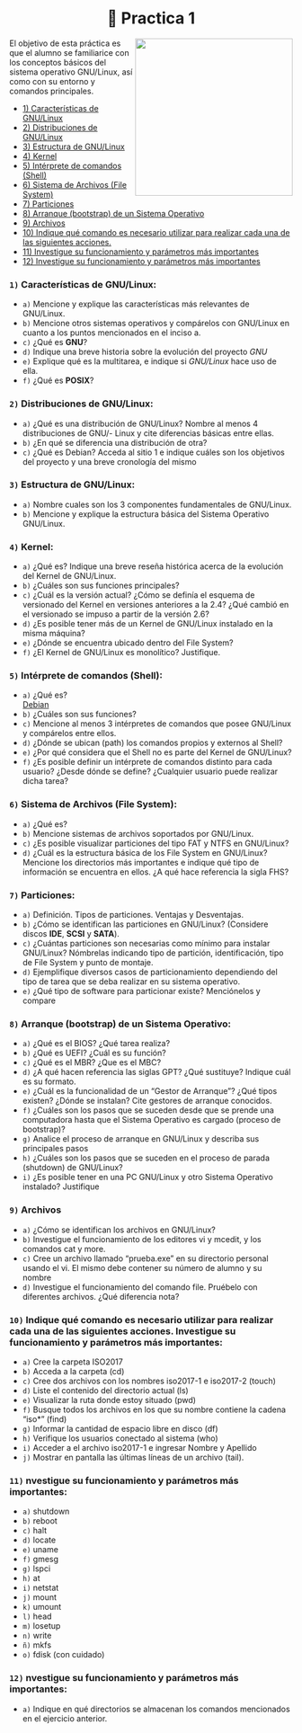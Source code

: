 <h1 align="center"> 🐧  Practica 1</h1>
<p><img width="280" align='right' src="https://media.giphy.com/media/dDwicM3uFUqfC/giphy.gif"></p>



El objetivo de esta práctica es que el alumno se familiarice con los conceptos básicos del sistema
operativo GNU/Linux, así como con su entorno y comandos principales.

- [1) Características de GNU/Linux](#1-características-de-gnulinux)
- [2) Distribuciones de GNU/Linux](#2-distribuciones-de-gnulinux)
- [3) Estructura de GNU/Linux](#3-estructura-de-gnulinux)
- [4) Kernel](#4-kernel)
- [5) Intérprete de comandos (Shell)](#5-intérprete-de-comandos-shell)
- [6) Sistema de Archivos (File System)](#6-sistema-de-archivos-file-system)
- [7) Particiones](#7-particiones)
- [8) Arranque (bootstrap) de un Sistema Operativo](#8-arranque-bootstrap-de-un-sistema-operativo)
- [9) Archivos](#9-archivos)
- [10) Indique qué comando es necesario utilizar para realizar cada una de las siguientes acciones.](#10-indique-qué-comando-es-necesario-utilizar-para-realizar-cada-una-de-las-siguientes-acciones-investigue-su-funcionamiento-y-parámetros-más-importantes)
- [11) Investigue su funcionamiento y parámetros más importantes](#11-nvestigue-su-funcionamiento-y-parámetros-más-importantes)
- [12) Investigue su funcionamiento y parámetros más importantes](#12-nvestigue-su-funcionamiento-y-parámetros-más-importantes)


### `1)` Características de **GNU/Linux**:

- `a)` Mencione y explique las características más relevantes de GNU/Linux.
- `b)` Mencione otros sistemas operativos y compárelos con GNU/Linux en cuanto a los puntos mencionados en el inciso a.
- `c)` ¿Qué es **GNU**?
- `d)` Indique una breve historia sobre la evolución del proyecto *GNU*
- `e)` Explique qué es la multitarea, e indique si *GNU/Linux* hace uso de ella.
- `f)` ¿Qué es **POSIX**?

### `2)` Distribuciones de **GNU/Linux**:

- `a)` ¿Qué es una distribución de GNU/Linux? Nombre al menos 4 distribuciones de GNU/- Linux y cite diferencias básicas entre ellas.
- `b)` ¿En qué se diferencia una distribución de otra?
- `c)` ¿Qué es Debian? Acceda al sitio 1 e indique cuáles son los objetivos del proyecto y una breve cronología del mismo

### `3)` Estructura de GNU/Linux:

- `a)` Nombre cuales son los 3 componentes fundamentales de GNU/Linux.
- `b)` Mencione y explique la estructura básica del Sistema Operativo GNU/Linux.

### `4)` Kernel: 

- `a)` ¿Qué es? Indique una breve reseña histórica acerca de la evolución del Kernel de GNU/Linux.
- `b)` ¿Cuáles son sus funciones principales?
- `c)` ¿Cuál es la versión actual? ¿Cómo se definía el esquema de versionado del Kernel en versiones anteriores a la 2.4? ¿Qué cambió en el versionado se impuso a partir de la versión 2.6?
- `d)` ¿Es posible tener más de un Kernel de GNU/Linux instalado en la misma máquina?
- `e)` ¿Dónde se encuentra ubicado dentro del File System?
- `f)` ¿El Kernel de GNU/Linux es monolítico? Justifique.

### `5)` Intérprete de comandos (Shell):

- `a)` ¿Qué es?\
[Debian](https://www.debian.org/intro/about)
- `b)` ¿Cuáles son sus funciones?
- `c)` Mencione al menos 3 intérpretes de comandos que posee GNU/Linux y compárelos entre ellos.
- `d)` ¿Dónde se ubican (path) los comandos propios y externos al Shell?
- `e)` ¿Por qué considera que el Shell no es parte del Kernel de GNU/Linux?
- `f)` ¿Es posible definir un intérprete de comandos distinto para cada usuario? ¿Desde dónde se define? ¿Cualquier usuario puede realizar dicha tarea?

### `6)` Sistema de Archivos (File System):

- `a)` ¿Qué es?
- `b)` Mencione sistemas de archivos soportados por GNU/Linux.
- `c)` ¿Es posible visualizar particiones del tipo FAT y NTFS en GNU/Linux?
- `d)`  ¿Cuál es la estructura básica de los File System en GNU/Linux? Mencione los directorios más importantes e indique qué tipo de información se encuentra en ellos. ¿A qué hace referencia la sigla FHS?

### `7)` Particiones:

- `a)`  Definición. Tipos de particiones. Ventajas y Desventajas.
- `b)` ¿Cómo se identifican las particiones en GNU/Linux? (Considere discos **IDE**, **SCSI** y **SATA**).
- `c)` ¿Cuántas particiones son necesarias como mínimo para instalar GNU/Linux? Nómbrelas indicando tipo de partición, identificación, tipo de File System y punto de montaje.
- `d)` Ejemplifique diversos casos de particionamiento dependiendo del tipo de tarea que se deba realizar en su sistema operativo.
- `e)`  ¿Qué tipo de software para particionar existe? Menciónelos y compare

### `8)` Arranque (bootstrap) de un Sistema Operativo:

- `a)` ¿Qué es el BIOS? ¿Qué tarea realiza?
- `b)` ¿Qué es UEFI? ¿Cuál es su función?
- `c)` ¿Qué es el MBR? ¿Que es el MBC?
- `d)` ¿A qué hacen referencia las siglas GPT? ¿Qué sustituye? Indique cuál es su formato.
- `e)` ¿Cuál es la funcionalidad de un “Gestor de Arranque”? ¿Qué tipos existen? ¿Dónde se instalan? Cite gestores de arranque conocidos.
- `f)` ¿Cuáles son los pasos que se suceden desde que se prende una computadora hasta que el Sistema Operativo es cargado (proceso de bootstrap)?
- `g)`  Analice el proceso de arranque en GNU/Linux y describa sus principales pasos
- `h)` ¿Cuáles son los pasos que se suceden en el proceso de parada (shutdown) de GNU/Linux?
- `i)` ¿Es posible tener en una PC GNU/Linux y otro Sistema Operativo instalado? Justifique

### `9)` Archivos

- `a)` ¿Cómo se identifican los archivos en GNU/Linux?
- `b)` Investigue el funcionamiento de los editores vi y mcedit, y los comandos cat y more.
- `c)` Cree un archivo llamado “prueba.exe” en su directorio personal usando el vi. El mismo debe contener su número de alumno y su nombre
- `d)` Investigue el funcionamiento del comando file. Pruébelo con diferentes archivos. ¿Qué diferencia nota?

### `10)` Indique qué comando es necesario utilizar para realizar cada una de las siguientes acciones. Investigue su funcionamiento y parámetros más importantes:

- `a)` Cree la carpeta ISO2017
- `b)` Acceda a la carpeta (cd)
- `c)` Cree dos archivos con los nombres iso2017-1 e iso2017-2 (touch)
- `d)` Liste el contenido del directorio actual (ls)
- `e)` Visualizar la ruta donde estoy situado (pwd)
- `f)` Busque todos los archivos en los que su nombre contiene la cadena “iso*” (find)
- `g)` Informar la cantidad de espacio libre en disco (df)
- `h)` Verifique los usuarios conectado al sistema (who)
- `i)` Acceder a el archivo iso2017-1 e ingresar Nombre y Apellido
- `j)` Mostrar en pantalla las últimas líneas de un archivo (tail).

### `11)` nvestigue su funcionamiento y parámetros más importantes:

- `a)` shutdown
- `b)` reboot
- `c)` halt
- `d)` locate
- `e)` uname
- `f)` gmesg
- `g)` lspci
- `h)` at
- `i)` netstat
- `j)` mount
- `k)` umount
- `l)` head
- `m)` losetup
- `n)` write
- `ñ)` mkfs
- `o)` fdisk (con cuidado) 

### `12)` nvestigue su funcionamiento y parámetros más importantes:

- `a)`  Indique en qué directorios se almacenan los comandos mencionados en el ejercicio anterior.
